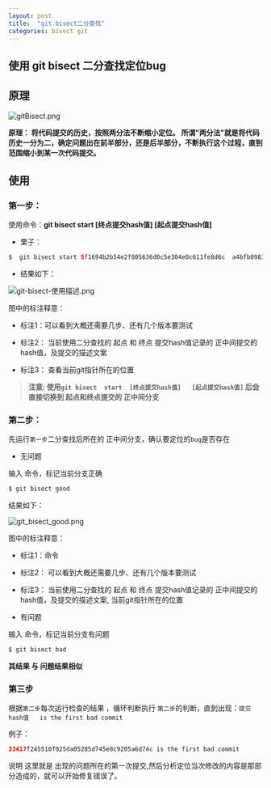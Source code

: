 ```yaml
---
layout: post
title:  "git bisect二分查找"
categories: bisect git
---
```





##  使用  git bisect  二分查找定位bug

## 原理

![gitBisect.png](https://upload-images.jianshu.io/upload_images/18406403-f58d98183c26c91c.png?imageMogr2/auto-orient/strip%7CimageView2/2/w/1240)

**原理： 将代码提交的历史，按照两分法不断缩小定位。
所谓"两分法"就是将代码历史一分为二，确定问题出在前半部分，还是后半部分，不断执行这个过程，直到范围缩小到某一次代码提交。**

## 使用

### 第一步：

使用命令：**git bisect  start  [终点提交hash值]   [起点提交hash值]**

* 栗子：

```java
$  git bisect start 5f1694b2b54e2f805636d0c5e304e0c611fe8d6c  a4bfb09830be3b924f3c34332a9145b25c843734
```

* 结果如下：

![git-bisect-使用描述.png](https://upload-images.jianshu.io/upload_images/18406403-8187ff9da2ad03f9.png?imageMogr2/auto-orient/strip%7CimageView2/2/w/1240)

 图中的标注释意：

 * 标注1：可以看到大概还需要几步、还有几个版本要测试
 
 * 标注2： 当前使用二分查找的 起点 和 终点 提交hash值记录的 正中间提交的hash值，及提交的描述文案

 * 标注3： 查看当前git指针所在的位置

> **注意:  使用`git bisect  start  [终点提交hash值]   [起点提交hash值]` 后会直接切换到  起点和终点提交的 正中间分支**

### 第二步：

先运行`第一步`二分查找后所在的 正中间分支，确认要定位的`bug`是否存在

* 无问题

输入 命令，标记当前分支正确

```java
$ git bisect good
```

结果如下：

![git_bisect_good.png](https://upload-images.jianshu.io/upload_images/18406403-7220763356f71986.png?imageMogr2/auto-orient/strip%7CimageView2/2/w/1240)

 图中的标注释意：

 * 标注1：命令

 * 标注2： 可以看到大概还需要几步、还有几个版本要测试

 * 标注3： 当前使用二分查找的 起点 和 终点 提交hash值记录的 正中间提交的hash值，及提交的描述文案, 当前git指针所在的位置

* 有问题

输入 命令，标记当前分支有问题

```java
$ git bisect bad
```
**其结果 与  问题结果相似**

### 第三步

根据`第二步`每次运行检查的结果 ，循环判断执行 `第二步`的判断，直到出现：`提交hash值   is the first bad commit`

例子：

```java
33417f245510f025da05285d745e8c9205a6d74c is the first bad commit
```
说明 这里就是 出现的问题所在的第一次提交,然后分析定位当次修改的内容是那部分造成的，就可以开始修复错误了。

